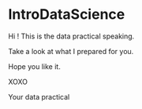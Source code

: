 # IntroDataScience

Hi ! This is the data practical speaking.

Take a look at what I prepared for you. 

Hope you like it. 

XOXO

Your data practical
